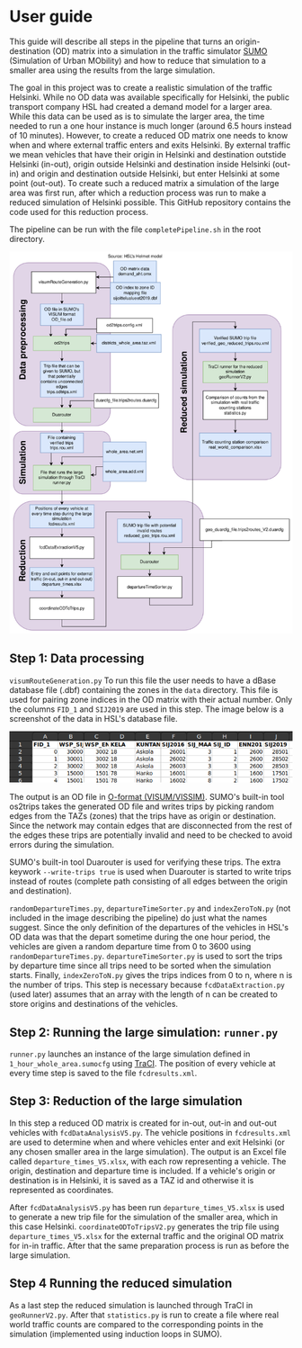 # User guide
This guide will describe all steps in the pipeline that turns an origin-destination (OD) matrix into a simulation in the traffic simulator [SUMO](https://www.eclipse.org/sumo/) (Simulation of Urban MObility) and how to reduce that simulation to a smaller area using the results from the large simulation.

The goal in this project was to create a realistic simulation of the traffic Helsinki. While no OD data was available specifically for Helsinki, the public transport company HSL had created a demand model for a larger area. While this data can be used as is to simulate the larger area, the time needed to run a one hour instance is much longer (around 6.5 hours instead of 10 minutes). However, to create a reduced OD matrix one needs to know when and where external traffic enters and exits Helsinki. By external traffic we mean vehicles that have their origin in Helsinki and destination outstide Helsinki (in-out), origin outside Helsinki and destination inside Helsinki (out-in) and origin and destination outside Helsinki, but enter Helsinki at some point (out-out). To create such a reduced matrix a simulation of the large area was first run, after which a reduction process was run to make a reduced simulation of Helsinki possible. This GitHub repository contains the code used for this reduction process.

The pipeline can be run with the file `completePipeline.sh` in the root directory.

<img src="media/pipeline.png" alt= “” width="900" height="value">

## Step 1: Data processing
`visumRouteGeneration.py`
To run this file the user needs to have a dBase database file (.dbf) containing the zones in the `data` directory. This file is used for pairing zone indices in the OD matrix with their actual number. Only the columns `FID_1` and `SIJ2019` are used in this step. The image below is a screenshot of the data in HSL's database file.

![DBF file](media/dbf_file.png)

The output is an OD file in [O-format (VISUM/VISSIM)](https://sumo.dlr.de/docs/Demand/Importing_O/D_Matrices.html#the_o-format_visumvissim). SUMO's built-in tool  os2trips takes the generated OD file and writes trips by picking random edges from the TAZs (zones) that the trips have as origin or destination. Since the network may contain edges that are disconnected from the rest of the edges these trips are potentially invalid and need to be checked to avoid errors during the simulation.

SUMO's built-in tool Duarouter is used for verifying these trips. The extra keywork `--write-trips true` is used when Duarouter is started to write trips instead of routes (complete path consisting of all edges between the origin and destination).

`randomDepartureTimes.py`, `departureTimeSorter.py` and `indexZeroToN.py` (not included in the image describing the pipeline) do just what the names suggest. Since the only definition of the departures of the vehicles in HSL's OD data was that the depart sometime during the one hour period, the vehicles are given a random departure time from 0 to 3600 using `randomDepartureTimes.py`. `departureTimeSorter.py` is used to sort the trips by departure time since all trips need to be sorted when the simulation starts. Finally, `indexZeroToN.py` gives the trips indices from 0 to n, where n is the number of trips. This step is necessary because `fcdDataExtraction.py` (used later) assumes that an array with the length of n can be created to store origins and destinations of the vehicles.

## Step 2: Running the large simulation: `runner.py`
`runner.py` launches an instance of the large simulation defined in `1_hour_whole_area.sumocfg` using [TraCI](https://sumo.dlr.de/docs/TraCI.html). The position of every vehicle at every time step is saved to the file `fcdresults.xml`.

## Step 3: Reduction of the large simulation
In this step a reduced OD matrix is created for in-out, out-in and out-out vehicles with `fcdDataAnalysisV5.py`. The vehicle positions in `fcdresults.xml` are used to determine when and where vehicles enter and exit Helsinki (or any chosen smaller area in the large simulation). The output is an Excel file called `departure_times_V5.xlsx`, with each row representing a vehicle. The origin, destination and departure time is included. If a vehicle's origin or destination is in Helsinki, it is saved as a TAZ id and otherwise it is represented as coordinates.

After `fcdDataAnalysisV5.py` has been run `departure_times_V5.xlsx` is used to generate a new trip file for the simulation of the smaller area, which in this case Helsinki. `coordinateODToTripsV2.py` generates the trip file using `departure_times_V5.xlsx` for the external traffic and the original OD matrix for in-in traffic. After that the same preparation process is run as before the large simulation.

## Step 4 Running the reduced simulation
As a last step the reduced simulation is launched through TraCI in `geoRunnerV2.py`. After that `statistics.py` is run to create a file where real world traffic counts are compared to the corresponding points in the simulation (implemented using induction loops in SUMO).

<!-- ## Changes that could improve the project
Rename the output file in `visumRouteGeneration.py` to "SUMO_OD_file.od". -->
